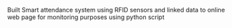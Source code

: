 Built Smart attendance system using RFID sensors and linked data to online web page for monitoring purposes using python script
